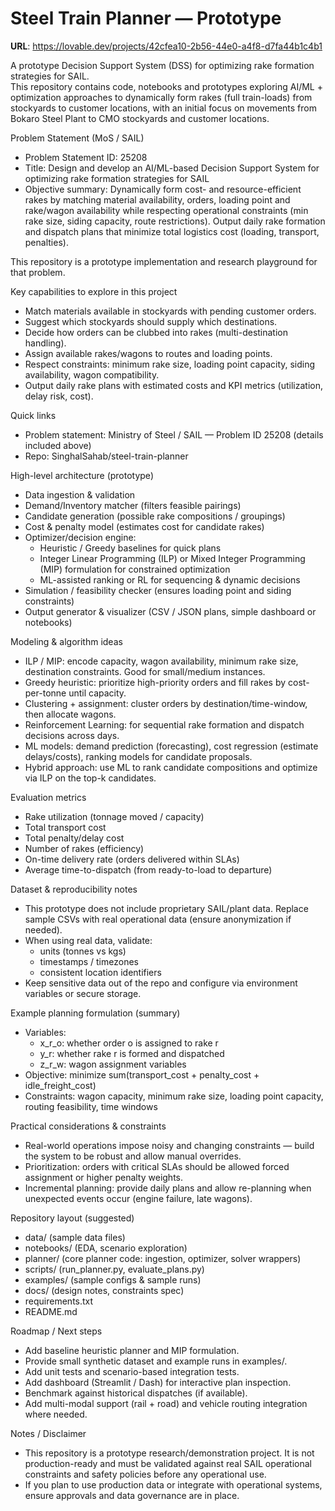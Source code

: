 # Steel Train Planner — Prototype
**URL**: https://lovable.dev/projects/42cfea10-2b56-44e0-a4f8-d7fa44b1c4b1

A prototype Decision Support System (DSS) for optimizing rake formation strategies for SAIL.  
This repository contains code, notebooks and prototypes exploring AI/ML + optimization approaches to dynamically form rakes (full train-loads) from stockyards to customer locations, with an initial focus on movements from Bokaro Steel Plant to CMO stockyards and customer locations.

Problem Statement (MoS / SAIL)
- Problem Statement ID: 25208
- Title: Design and develop an AI/ML-based Decision Support System for optimizing rake formation strategies for SAIL
- Objective summary: Dynamically form cost- and resource-efficient rakes by matching material availability, orders, loading point and rake/wagon availability while respecting operational constraints (min rake size, siding capacity, route restrictions). Output daily rake formation and dispatch plans that minimize total logistics cost (loading, transport, penalties).

This repository is a prototype implementation and research playground for that problem.

Key capabilities to explore in this project
- Match materials available in stockyards with pending customer orders.
- Suggest which stockyards should supply which destinations.
- Decide how orders can be clubbed into rakes (multi-destination handling).
- Assign available rakes/wagons to routes and loading points.
- Respect constraints: minimum rake size, loading point capacity, siding availability, wagon compatibility.
- Output daily rake plans with estimated costs and KPI metrics (utilization, delay risk, cost).

Quick links
- Problem statement: Ministry of Steel / SAIL — Problem ID 25208 (details included above)
- Repo: SinghalSahab/steel-train-planner

High-level architecture (prototype)
- Data ingestion & validation
- Demand/Inventory matcher (filters feasible pairings)
- Candidate generation (possible rake compositions / groupings)
- Cost & penalty model (estimates cost for candidate rakes)
- Optimizer/decision engine:
  - Heuristic / Greedy baselines for quick plans
  - Integer Linear Programming (ILP) or Mixed Integer Programming (MIP) formulation for constrained optimization
  - ML-assisted ranking or RL for sequencing & dynamic decisions
- Simulation / feasibility checker (ensures loading point and siding constraints)
- Output generator & visualizer (CSV / JSON plans, simple dashboard or notebooks)

Modeling & algorithm ideas
- ILP / MIP: encode capacity, wagon availability, minimum rake size, destination constraints. Good for small/medium instances.
- Greedy heuristic: prioritize high-priority orders and fill rakes by cost-per-tonne until capacity.
- Clustering + assignment: cluster orders by destination/time-window, then allocate wagons.
- Reinforcement Learning: for sequential rake formation and dispatch decisions across days.
- ML models: demand prediction (forecasting), cost regression (estimate delays/costs), ranking models for candidate proposals.
- Hybrid approach: use ML to rank candidate compositions and optimize via ILP on the top-k candidates.

Evaluation metrics
- Rake utilization (tonnage moved / capacity)
- Total transport cost
- Total penalty/delay cost
- Number of rakes (efficiency)
- On-time delivery rate (orders delivered within SLAs)
- Average time-to-dispatch (from ready-to-load to departure)

Dataset & reproducibility notes
- This prototype does not include proprietary SAIL/plant data. Replace sample CSVs with real operational data (ensure anonymization if needed).
- When using real data, validate:
  - units (tonnes vs kgs)
  - timestamps / timezones
  - consistent location identifiers
- Keep sensitive data out of the repo and configure via environment variables or secure storage.

Example planning formulation (summary)
- Variables:
  - x_r_o: whether order o is assigned to rake r
  - y_r: whether rake r is formed and dispatched
  - z_r_w: wagon assignment variables
- Objective: minimize sum(transport_cost + penalty_cost + idle_freight_cost)
- Constraints: wagon capacity, minimum rake size, loading point capacity, routing feasibility, time windows

Practical considerations & constraints
- Real-world operations impose noisy and changing constraints — build the system to be robust and allow manual overrides.
- Prioritization: orders with critical SLAs should be allowed forced assignment or higher penalty weights.
- Incremental planning: provide daily plans and allow re-planning when unexpected events occur (engine failure, late wagons).

Repository layout (suggested)
- data/                 (sample data files)
- notebooks/            (EDA, scenario exploration)
- planner/              (core planner code: ingestion, optimizer, solver wrappers)
- scripts/              (run_planner.py, evaluate_plans.py)
- examples/             (sample configs & sample runs)
- docs/                 (design notes, constraints spec)
- requirements.txt
- README.md

Roadmap / Next steps
- Add baseline heuristic planner and MIP formulation.
- Provide small synthetic dataset and example runs in examples/.
- Add unit tests and scenario-based integration tests.
- Add dashboard (Streamlit / Dash) for interactive plan inspection.
- Benchmark against historical dispatches (if available).
- Add multi-modal support (rail + road) and vehicle routing integration where needed.

Notes / Disclaimer
- This repository is a prototype research/demonstration project. It is not production-ready and must be validated against real SAIL operational constraints and safety policies before any operational use.
- If you plan to use production data or integrate with operational systems, ensure approvals and data governance are in place.
